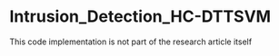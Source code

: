 # Intrusion_Detection_HC-DTTSVM
This code implementation is not part of the research article itself
